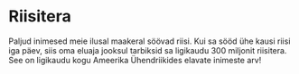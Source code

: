 # Riisitera

Paljud inimesed meie ilusal maakeral söövad riisi. Kui sa sööd ühe kausi riisi
iga päev, siis oma eluaja jooksul tarbiksid sa ligikaudu 300 miljonit riisitera.
See on ligikaudu kogu Ameerika Ühendriikides elavate inimeste arv!
